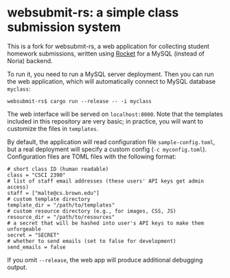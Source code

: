 # websubmit-rs: a simple class submission system

This is a fork for websubmit-rs, a web application for collecting student homework
submissions, written using [Rocket](https://rocket.rs) for a
MySQL (instead of Noria) backend.

To run it, you need to run a MySQL server deployment.
Then you can run the web application, which will automatically connect
to MySQL database `myclass`:
```
websubmit-rs$ cargo run --release -- -i myclass
```
The web interface will be served on `localhost:8000`. Note that the
templates included in this repository are very basic; in practice, you
will want to customize the files in `templates`.

By default, the application will read configuration file `sample-config.toml`,
but a real deployment will specify a custom config (`-c myconfig.toml`).
Configuration files are TOML files with the following format:
```
# short class ID (human readable)
class = "CSCI 2390"
# list of staff email addresses (these users' API keys get admin access)
staff = ["malte@cs.brown.edu"]
# custom template directory
template_dir = "/path/to/templates"
# custom resource directory (e.g., for images, CSS, JS)
resource_dir = "/path/to/resources"
# a secret that will be hashed into user's API keys to make them unforgeable
secret = "SECRET"
# whether to send emails (set to false for development)
send_emails = false
```

If you omit `--release`, the web app will produce additional
debugging output.

